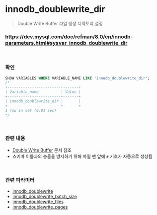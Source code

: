 innodb_doublewrite_dir
===
>Double Write Buffer 파일 생성 디렉토리 설정

### https://dev.mysql.com/doc/refman/8.0/en/innodb-parameters.html#sysvar_innodb_doublewrite_dir

<br>

### 확인
```sql
SHOW VARIABLES WHERE VARIABLE_NAME LIKE 'innodb_doublewrite_dir';
/*
+------------------------+-------+
| Variable_name          | Value |
+------------------------+-------+
| innodb_doublewrite_dir |       |
+------------------------+-------+
1 row in set (0.01 sec)
*/
```

<br>

### 관련 내용
* [Double Write Buffer](../double-write-buffer/README.md) 문서 참조
* 스키마 이름과의 충돌을 방지하기 위해 파일 맨 앞에 `#` 기호가 자동으로 생성됨

<br>

### 관련 파라미터
* [innodb_doublewrite](./innodb_doublewrite.md)
* [innodb_doublewrite_batch_size](./innodb_doublewrite_batch_size.md)
* [innodb_doublewrite_files](./innodb_doublewrite_files.md)
* [innodb_doublewrite_pages](./innodb_doublewrite_pages.md)

<br>

